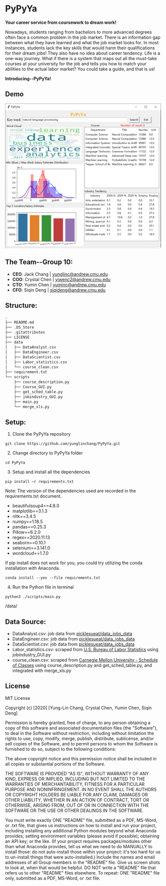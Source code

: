 # PyPyYa
**Your career service from coursework to dream work!**

Nowadays, students ranging from bachelors to more advanced degrees often face a common problem in the job market. There is an information gap between what they have learned and what the job market looks for. In most instances, students lack the key skills that would harm their qualifications for their dream jobs! They also have no idea about career tendency. Life is a one-way journey. What if there is a system that maps out all the must-take courses at your university for the job and tells you how to match your abilities to the actual labor market? You could take a guide, and that is us!

**Introducing--PyPyYa!**

## Demo
![alt text](https://github.com/yunglinchang/PyPyYa/blob/master/demo/demo.jpg?raw=true)

## The Team--Group 10:
* **CEO**: Jack Chang   |  yunglinc@andrew.cmu.edu
* **COO**: Crystal Chen |  yiwenc2@andrew.cmu.edu 
* **CTO**: Yumin Chen   |  yuminc@andrew.cmu.edu 
* **CFO**: Siqin Deng   |  siqideng@andrew.cmu.edu

## Structure:
```
.
├── README.md
├── .DS_Store
├── .gitattributes
├── LICENSE
├── data
│   ├── DataAnalyst.csv           
│   ├── DataEngineer.csv             
│   ├── DataScientist.csv      
│   ├── Labor_statistics.csv
│   └── course_clean.csv
├── requirement.txt           
└── scripts
    ├── course_description.py
    ├── Course_GUI.py
    ├── get_sched_table.py
    ├── jobindustry_GUI.py
    ├── main.py
    └── merge_xls.py
```


## Setup:
1. Clone the PyPyYa repository
```
git clone https://github.com/yunglinchang/PyPyYa.git
```
2. Change directory to PyPyYa folder
```
cd PyPyYa
```
3. Setup and install all the dependencies
```
pip install –r requirements.txt
```
Note: The version of the dependencies used are recorded in the requirements.txt document.
* beautifulsoup4==4.8.0
* matplotlib==3.1.3
* nltk==3.4.5
* numpy==1.18.5
* pandas==0.25.3
* Pillow==6.2.0
* regex==2020.11.13
* seaborn==0.10.1
* selenium==3.141.0
* wordcloud==1.7.0

If pip install does not work for you, you could try utilizing the conda installation with Anaconda.
```
conda install --yes --file requirements.txt
```
4. Run the Python file in terminal
```
python3 ./scripts/main.py
```

/data/

## Data Source:
* DataAnalyst.csv: job data from [picklesueat/data_jobs_data](https://github.com/picklesueat/data_jobs_data)
* DataEngineer.csv: job data from [picklesueat/data_jobs_data](https://github.com/picklesueat/data_jobs_data)
* DataScientist.csv: job data from [picklesueat/data_jobs_data](https://github.com/picklesueat/data_jobs_data)
* Labor_statistics.csv: scraped from [U.S. Bureau of Labor Statistics](https://data.bls.gov/projections/nationalMatrix?queryParams=15-2098&ioType=o) using jobindustry_GUI.py
* course_clean.csv: scraped from [Carnegie Mellon University - Schedule of Classes](https://enr-apps.as.cmu.edu/open/SOC/SOCServlet/search) using course_description.py and get_sched_table.py, and integrated with merge_xls.py

## License
MIT License

Copyright (c) [2020] [Yung-Lin Chang, Crystal Chen, Yumin Chen, Siqin Deng]

Permission is hereby granted, free of charge, to any person obtaining a copy of this software and associated documentation files (the "Software"), to deal in the Software without restriction, including without limitation the rights to use, copy, modify, merge, publish, distribute, sublicense, and/or sell copies of the Software, and to permit persons to whom the Software is furnished to do so, subject to the following conditions:

The above copyright notice and this permission notice shall be included in all copies or substantial portions of the Software.

THE SOFTWARE IS PROVIDED "AS IS", WITHOUT WARRANTY OF ANY KIND, EXPRESS OR IMPLIED, INCLUDING BUT NOT LIMITED TO THE WARRANTIES OF MERCHANTABILITY, FITNESS FOR A PARTICULAR PURPOSE AND NONINFRINGEMENT. IN NO EVENT SHALL THE AUTHORS OR COPYRIGHT HOLDERS BE LIABLE FOR ANY CLAIM, DAMAGES OR OTHER LIABILITY, WHETHER IN AN ACTION OF CONTRACT, TORT OR OTHERWISE, ARISING FROM, OUT OF OR IN CONNECTION WITH THE SOFTWARE OR THE USE OR OTHER DEALINGS IN THE SOFTWARE.

You must write exactly ONE "README" file, submitted as a PDF, MS-Word, or .txt file, that gives us instructions on how to install and run your project, including installing any additional Python modules beyond what Anaconda provides; setting environment variables (please avoid if possible); obtaining an API key; or the like.  (If your project requires packages/modules other than what Anaconda provides, tell us what we need to do MANUALLY to install those: do not auto-install those within your project: it's too hard for us to un-install things that were auto-installed.)  Include the names and email addresses of all Group members in the "README" file. Give us screen shots to look at, when that would be helpful.  DO NOT write a "README" file that refers us to other "README" files elsewhere.  To repeat: ONE "README" file only, submitted as a PDF, MS-Word, or .txt file.